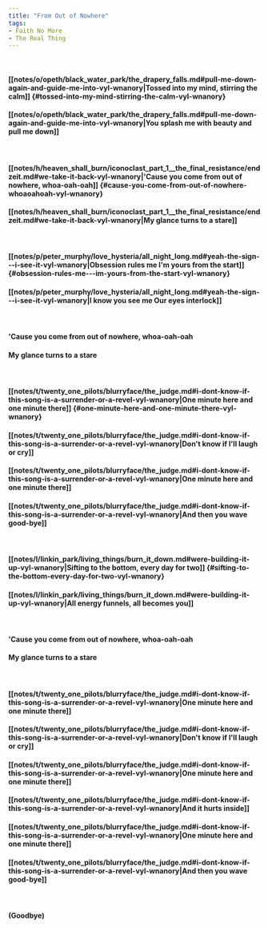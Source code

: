 ```yaml
---
title: "From Out of Nowhere"
tags:
- Faith No More
- The Real Thing
---
```

&nbsp;
#### [[notes/o/opeth/black_water_park/the_drapery_falls.md#pull-me-down-again-and-guide-me-into-vyl-wnanory|Tossed into my mind, stirring the calm]] {#tossed-into-my-mind-stirring-the-calm-vyl-wnanory}
#### [[notes/o/opeth/black_water_park/the_drapery_falls.md#pull-me-down-again-and-guide-me-into-vyl-wnanory|You splash me with beauty and pull me down]]
&nbsp;
#### [[notes/h/heaven_shall_burn/iconoclast_part_1__the_final_resistance/endzeit.md#we-take-it-back-vyl-wnanory|'Cause you come from out of nowhere, whoa-oah-oah]] {#cause-you-come-from-out-of-nowhere-whoaoahoah-vyl-wnanory}
#### [[notes/h/heaven_shall_burn/iconoclast_part_1__the_final_resistance/endzeit.md#we-take-it-back-vyl-wnanory|My glance turns to a stare]]
&nbsp;
#### [[notes/p/peter_murphy/love_hysteria/all_night_long.md#yeah-the-sign---i-see-it-vyl-wnanory|Obsession rules me   I'm yours from the start]] {#obsession-rules-me---im-yours-from-the-start-vyl-wnanory}
#### [[notes/p/peter_murphy/love_hysteria/all_night_long.md#yeah-the-sign---i-see-it-vyl-wnanory|I know you see me   Our eyes interlock]]
&nbsp;
#### 'Cause you come from out of nowhere, whoa-oah-oah
#### My glance turns to a stare
&nbsp;
#### [[notes/t/twenty_one_pilots/blurryface/the_judge.md#i-dont-know-if-this-song-is-a-surrender-or-a-revel-vyl-wnanory|One minute here and one minute there]] {#one-minute-here-and-one-minute-there-vyl-wnanory}
#### [[notes/t/twenty_one_pilots/blurryface/the_judge.md#i-dont-know-if-this-song-is-a-surrender-or-a-revel-vyl-wnanory|Don't know if I'll laugh or cry]]
#### [[notes/t/twenty_one_pilots/blurryface/the_judge.md#i-dont-know-if-this-song-is-a-surrender-or-a-revel-vyl-wnanory|One minute here and one minute there]]
#### [[notes/t/twenty_one_pilots/blurryface/the_judge.md#i-dont-know-if-this-song-is-a-surrender-or-a-revel-vyl-wnanory|And then you wave good-bye]]
&nbsp;
#### [[notes/l/linkin_park/living_things/burn_it_down.md#were-building-it-up-vyl-wnanory|Sifting to the bottom, every day for two]] {#sifting-to-the-bottom-every-day-for-two-vyl-wnanory}
#### [[notes/l/linkin_park/living_things/burn_it_down.md#were-building-it-up-vyl-wnanory|All energy funnels, all becomes you]]
&nbsp;
#### 'Cause you come from out of nowhere, whoa-oah-oah
#### My glance turns to a stare
&nbsp;
#### [[notes/t/twenty_one_pilots/blurryface/the_judge.md#i-dont-know-if-this-song-is-a-surrender-or-a-revel-vyl-wnanory|One minute here and one minute there]]
#### [[notes/t/twenty_one_pilots/blurryface/the_judge.md#i-dont-know-if-this-song-is-a-surrender-or-a-revel-vyl-wnanory|Don't know if I'll laugh or cry]]
#### [[notes/t/twenty_one_pilots/blurryface/the_judge.md#i-dont-know-if-this-song-is-a-surrender-or-a-revel-vyl-wnanory|One minute here and one minute there]]
#### [[notes/t/twenty_one_pilots/blurryface/the_judge.md#i-dont-know-if-this-song-is-a-surrender-or-a-revel-vyl-wnanory|And it hurts inside]]
#### [[notes/t/twenty_one_pilots/blurryface/the_judge.md#i-dont-know-if-this-song-is-a-surrender-or-a-revel-vyl-wnanory|One minute here and one minute there]]
#### [[notes/t/twenty_one_pilots/blurryface/the_judge.md#i-dont-know-if-this-song-is-a-surrender-or-a-revel-vyl-wnanory|And then you wave good-bye]]
&nbsp;
#### (Goodbye)
